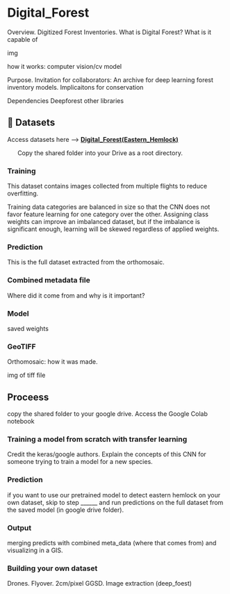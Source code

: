 # Digital_Forest
Overview. Digitized Forest Inventories. What is Digital Forest? What is it capable of

img

how it works: computer vision/cv model 

Purpose. Invitation for collaborators: An archive for deep learning forest inventory models. Implicaitons for conservation

Dependencies
Deepforest
other libraries


## 📁 Datasets

Access datasets here --> [**Digital_Forest(Eastern_Hemlock)**](https://drive.google.com/drive/folders/1v7P8ayvgNeTtqQJLFxYiCn26fgUE1_lM)

&nbsp; &nbsp; &nbsp; Copy the shared folder into your Drive as a root directory. 

### Training
This dataset contains images collected from multiple flights to reduce overfitting.

Training data categories are balanced in size so that the CNN does not favor feature learning for one category over the other. Assigning class weights can improve an imbalanced dataset, but if the imbalance is significant enough, learning will be skewed regardless of applied weights. 
   
### Prediction 
This is the full dataset extracted from the orthomosaic. 

### Combined metadata file
Where did it come from and why is it important? 
### Model
saved weights

### GeoTIFF
Orthomosaic: how it was made.

img of tiff file


## Proceess

copy the shared folder to your google drive. Access the Google Colab notebook

### Training a model from scratch with transfer learning
Credit the keras/google authors. Explain the concepts of this CNN for someone trying to train a model for a new species. 
### Prediction
if you want to use our pretrained model to detect eastern hemlock on your own dataset, skip to step ______ and run predictions on the full dataset from the saved model (in google drive folder). 
### Output
merging predicts with combined meta_data (where that comes from) and visualizing in a GIS. 
### Building your own dataset
Drones. Flyover. 2cm/pixel GGSD. Image extraction (deep_foest)
